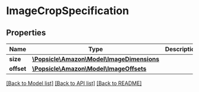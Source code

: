 # ImageCropSpecification

## Properties
Name | Type | Description | Notes
------------ | ------------- | ------------- | -------------
**size** | [**\Popsicle\Amazon\Model\ImageDimensions**](ImageDimensions.md) |  | 
**offset** | [**\Popsicle\Amazon\Model\ImageOffsets**](ImageOffsets.md) |  | [optional] 

[[Back to Model list]](../../README.md#documentation-for-models) [[Back to API list]](../../README.md#documentation-for-api-endpoints) [[Back to README]](../../README.md)

